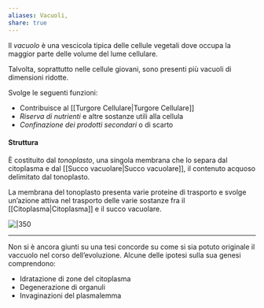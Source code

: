 ```yaml
---
aliases: Vacuoli,
share: true
---
```

Il *vacuolo* è una vescicola tipica delle cellule vegetali dove occupa la maggior parte delle volume del lume cellulare.

Talvolta, soprattutto nelle cellule giovani, sono presenti più vacuoli di dimensioni ridotte.

Svolge le seguenti funzioni:
- Contribuisce al [[Turgore Cellulare|Turgore Cellulare]]
- *Riserva di nutrienti* e altre sostanze utili alla cellula
- *Confinazione dei prodotti secondari* o di scarto

#### Struttura
È costituito dal *tonoplasto*, una singola membrana che lo separa dal citoplasma e dal [[Succo vacuolare|Succo vacuolare]], il contenuto acquoso delimitato dal tonoplasto.

La membrana del tonoplasto presenta varie proteine di trasporto e svolge un’azione attiva nel trasporto delle varie sostanze fra il [[Citoplasma|Citoplasma]] e il succo vacuolare.

![|350](6bc1f60224010c271ed53387361c58b0_MD5%201.png)

---
Non si è ancora giunti su una tesi concorde su come si sia potuto originale il vaccuolo nel corso dell’evoluzione. Alcune delle ipotesi sulla sua genesi comprendono:
- Idratazione di zone del citoplasma
- Degenerazione di organuli
- Invaginazioni del plasmalemma